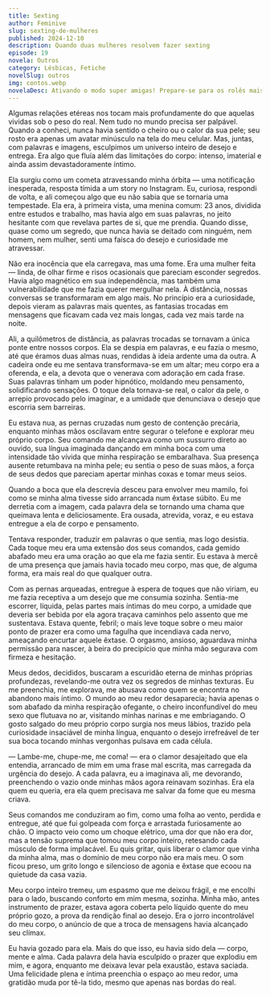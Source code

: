 ```yaml
---
title: Sexting
author: Feminive
slug: sexting-de-mulheres
published: 2024-12-10
description: Quando duas mulheres resolvem fazer sexting
episode: 19
novela: Outros
category: Lésbicas, Fetiche
novelSlug: outros
img: contos.webp
novelaDesc: Ativando o modo super amigas! Prepare-se para os rolês mais insanos que duas garotas podem aprontar, como se fosse a coisa mais normal do mundo!
---
```


Algumas relações etéreas nos tocam mais profundamente do que aquelas vividas sob o peso do real. Nem tudo no mundo precisa ser palpável. Quando a conheci, nunca havia sentido o cheiro ou o calor da sua pele; seu rosto era apenas um avatar minúsculo na tela do meu celular. Mas, juntas, com palavras e imagens, esculpimos um universo inteiro de desejo e entrega. Era algo que fluía além das limitações do corpo: intenso, imaterial e ainda assim devastadoramente íntimo.

Ela surgiu como um cometa atravessando minha órbita — uma notificação inesperada, resposta tímida a um story no Instagram. Eu, curiosa, respondi de volta, e ali começou algo que eu não sabia que se tornaria uma tempestade. Ela era, à primeira vista, uma menina comum: 23 anos, dividida entre estudos e trabalho, mas havia algo em suas palavras, no jeito hesitante com que revelava partes de si, que me prendia. Quando disse, quase como um segredo, que nunca havia se deitado com ninguém, nem homem, nem mulher, senti uma faísca do desejo e curiosidade me atravessar.

Não era inocência que ela carregava, mas uma fome. Era uma mulher feita — linda, de olhar firme e risos ocasionais que pareciam esconder segredos. Havia algo magnético em sua independência, mas também uma vulnerabilidade que me fazia querer mergulhar nela. À distância, nossas conversas se transformaram em algo mais. No princípio era a curiosidade, depois vieram as palavras mais quentes, as fantasias trocadas em mensagens que ficavam cada vez mais longas, cada vez mais tarde na noite.

Ali, a quilômetros de distância, as palavras trocadas se tornavam a única ponte entre nossos corpos. Ela se despia em palavras, e eu fazia o mesmo, até que éramos duas almas nuas, rendidas à ideia ardente uma da outra. A cadeira onde eu me sentava transformava-se em um altar; meu corpo era a oferenda, e ela, a devota que o venerava com adoração em cada frase. Suas palavras tinham um poder hipnótico, moldando meu pensamento, solidificando sensações. O toque dela tornava-se real, o calor da pele, o arrepio provocado pelo imaginar, e a umidade que denunciava o desejo que escorria sem barreiras.

Eu estava nua, as pernas cruzadas num gesto de contenção precária, enquanto minhas mãos oscilavam entre segurar o telefone e explorar meu próprio corpo. Seu comando me alcançava como um sussurro direto ao ouvido, sua língua imaginada dançando em minha boca com uma intensidade tão vívida que minha respiração se embaralhava. Sua presença ausente retumbava na minha pele; eu sentia o peso de suas mãos, a força de seus dedos que pareciam apertar minhas coxas e tomar meus seios.

Quando a boca que ela descrevia desceu para envolver meu mamilo, foi como se minha alma tivesse sido arrancada num êxtase súbito. Eu me derretia com a imagem, cada palavra dela se tornando uma chama que queimava lenta e deliciosamente. Era ousada, atrevida, voraz, e eu estava entregue a ela de corpo e pensamento.

Tentava responder, traduzir em palavras o que sentia, mas logo desistia. Cada toque meu era uma extensão dos seus comandos, cada gemido abafado meu era uma oração ao que ela me fazia sentir. Eu estava à mercê de uma presença que jamais havia tocado meu corpo, mas que, de alguma forma, era mais real do que qualquer outra.

Com as pernas arqueadas, entregue à espera de toques que não viriam, eu me fazia receptiva a um desejo que me consumia sozinha. Sentia-me escorrer, líquida, pelas partes mais íntimas do meu corpo, a umidade que deveria ser bebida por ela agora traçava caminhos pelo assento que me sustentava. Estava quente, febril; o mais leve toque sobre o meu maior ponto de prazer era como uma fagulha que incendiava cada nervo, ameaçando encurtar aquele êxtase. O orgasmo, ansioso, aguardava minha permissão para nascer, à beira do precipício que minha mão segurava com firmeza e hesitação.

Meus dedos, decididos, buscaram a escuridão eterna de minhas próprias profundezas, revelando-me outra vez os segredos de minhas texturas. Eu me preenchia, me explorava, me abusava como quem se encontra no abandono mais íntimo. O mundo ao meu redor desaparecia; havia apenas o som abafado da minha respiração ofegante, o cheiro inconfundível do meu sexo que flutuava no ar, visitando minhas narinas e me embriagando. O gosto salgado do meu próprio corpo surgia nos meus lábios, trazido pela curiosidade insaciável de minha língua, enquanto o desejo irrefreável de ter sua boca tocando minhas vergonhas pulsava em cada célula.

— Lambe-me, chupe-me, me coma! — era o clamor desajeitado que ela entendia, arrancado de mim em uma frase mal escrita, mas carregada da urgência do desejo. A cada palavra, eu a imaginava ali, me devorando, preenchendo o vazio onde minhas mãos agora reinavam sozinhas. Era ela quem eu queria, era ela quem precisava me salvar da fome que eu mesma criava.

Seus comandos me conduziram ao fim, como uma folha ao vento, perdida e entregue, até que fui golpeada com força e arrastada furiosamente ao chão. O impacto veio como um choque elétrico, uma dor que não era dor, mas a tensão suprema que tomou meu corpo inteiro, retesando cada músculo de forma implacável. Eu quis gritar, quis liberar o clamor que vinha da minha alma, mas o domínio de meu corpo não era mais meu. O som ficou preso, um grito longo e silencioso de agonia e êxtase que ecoou na quietude da casa vazia.

Meu corpo inteiro tremeu, um espasmo que me deixou frágil, e me encolhi para o lado, buscando conforto em mim mesma, sozinha. Minha mão, antes instrumento de prazer, estava agora coberta pelo líquido quente do meu próprio gozo, a prova da rendição final ao desejo. Era o jorro incontrolável do meu corpo, o anúncio de que a troca de mensagens havia alcançado seu clímax.

Eu havia gozado para ela. Mais do que isso, eu havia sido dela — corpo, mente e alma. Cada palavra dela havia esculpido o prazer que explodiu em mim, e agora, enquanto me deixava levar pela exaustão, estava saciada. Uma felicidade plena e íntima preenchia o espaço ao meu redor, uma gratidão muda por tê-la tido, mesmo que apenas nas bordas do real.